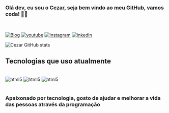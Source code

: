 
### Olá dev, eu sou o Cezar, seja bem vindo ao meu GitHub, vamos coda! 👨‍💻
<br>

[![Blog](https://img.shields.io/badge/website-000000?style=for-the-badge&logo=About.me&logoColor=white)](https://cezardev07.github.io/portfolio/)
[![youtube](https://img.shields.io/badge/YouTube-FF0000?style=for-the-badge&logo=youtube&logoColor=white)]()
[![instagram](https://img.shields.io/badge/Instagram-E4405F?style=for-the-badge&logo=instagram&logoColor=white)]()
[![inkedIn](https://img.shields.io/badge/LinkedIn-0077B5?style=for-the-badge&logo=linkedin&logoColor=white)](https://www.linkedin.com/in/cezar-pereira-m-283381243/)

![Cezar GitHub stats](https://github-readme-stats.vercel.app/api?username=cezardev07&show_icons=true&theme=dracula)


## Tecnologias que uso atualmente

<div style="display: inline_block;"></br>
    <img align="center" alt="html5" src="https://img.shields.io/badge/HTML5-E34F26?style=for-the-badge&logo=html5&logoColor=white">
    <img align="center" alt="html5" src="https://img.shields.io/badge/CSS3-1572B6?style=for-the-badge&logo=css3&logoColor=white">
    <img align="center" alt="html5" src="https://img.shields.io/badge/JavaScript-F7DF1E?style=for-the-badge&logo=javascript&logoColor=black">
</div> <br>

### Apaixonado por tecnologia, gosto de ajudar e melhorar a vida das pessoas através da programação
